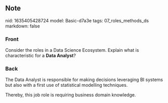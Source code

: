 ## Note
nid: 1635405428724
model: Basic-d7a3e
tags: 07_roles_methods_ds
markdown: false

### Front
Consider the roles in a Data Science Ecosystem. Explain what is
characteristic for a <b>Data Analyst</b>?

### Back
The Data Analyst is responsible for making decisions leveraging BI
systems but also with a first use of statistical modelling
techniques.
<div>
  Thereby, this job role is requiring business domain knowledge.
</div>
